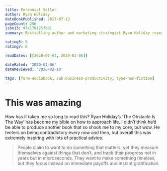 ```yaml
---
title: Perennial Seller
author: Ryan Holiday
dateBookPublished: 2017-07-13
pageCount: 256
isbn13: 9781781257661
summary: Bestselling author and marketing strategist Ryan Holiday reveals to creatives of all stripes--authors, entrepreneurs, musicians, filmmakers, fine artists--how a classic work is made and marketed.

rating5: 5
rating7: 6

readDates: [[2020-02-04, 2020-02-06]]

dateRated: '2020-02-06'
dateReviewed: '2020-02-10'

tags: [form-audiobook, sub-business-productivity, type-non-fiction]
---
```


# This was amazing

How has it taken me so long to read this? Ryan Holiday’s ‘The Obstacle Is The Way’ has become my bible on how to approach life. I didn’t think he’d be able to produce another book that so shook me to my core, but wow. He teeters on being contradictory every now and then, but overall this was extremely inspiring with lots of practical advice.

> People claim to want to do something that matters, yet they measure themselves against things that don’t, and track their progress not in years but in microseconds. They want to make something timeless, but they focus instead on immediate payoffs and instant gratification.
